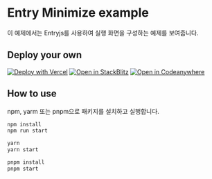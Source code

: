 # Entry Minimize example

이 예제에서는 Entryjs를 사용하여 실행 화면을 구성하는 예제를 보여줍니다.

## Deploy your own

[![Deploy with Vercel](https://vercel.com/button)](https://vercel.com/new/clone?repository-url=https://github.com/entrylabs/example/tree/main/minimize&project-name=entryjs-minimize&repository-name=entryjs-minimize)
[![Open in StackBlitz](https://developer.stackblitz.com/img/open_in_stackblitz.svg)](https://stackblitz.com/github/entrylabs/example/tree/main/minimize)
[![Open in Codeanywhere](https://codeanywhere.com/img/open-in-codeanywhere-btn.svg)](https://app.codeanywhere.com/#https://github.com/entrylabs/example/tree/main/minimize)

## How to use

npm, yarm 또는 pnpm으로 패키지를 설치하고 실행합니다.

```bash
npm install
npm run start
```

```bash
yarn
yarn start
```

```bash
pnpm install
pnpm start
```
